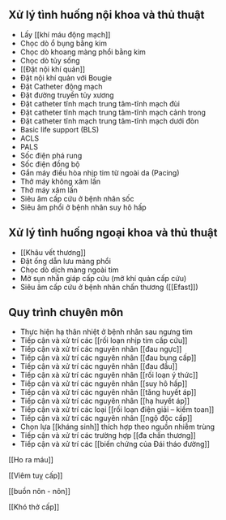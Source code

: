 ## Xử lý tình huống nội khoa và thủ thuật
- Lấy [[khí máu động mạch]]
- Chọc dò ổ bụng bằng kim
- Chọc dò khoang màng phổi bằng kim
- Chọc dò tủy sống
- [[Đặt nội khí quản]]
- Đặt nội khí quản với Bougie
- Đặt Catheter động mạch
- Đặt đường truyền tủy xương
- Đặt catheter tĩnh mạch trung tâm-tĩnh mạch đùi
- Đặt catheter tĩnh mạch trung tâm-tĩnh mạch cảnh trong
- Đặt catheter tĩnh mạch trung tâm-tĩnh mạch dưới đòn
- Basic life support (BLS)
- ACLS
- PALS
- Sốc điện phá rung
- Sốc điện đồng bộ
- Gắn máy điều hòa nhịp tim từ ngoài da (Pacing)
- Thở máy không xâm lấn
- Thở máy xâm lấn
- Siêu âm cấp cứu ở bệnh nhân sốc
- Siêu âm phổi ở bệnh nhân suy hô hấp
## Xử lý tình huống ngoại khoa và thủ thuật
- [[Khâu vết thương]]
- Đặt ống dẫn lưu màng phổi
- Chọc dò dịch màng ngoài tim
- Mở sụn nhẫn giáp cấp cứu (mở khí quản cấp cứu)
- Siêu âm cấp cứu ở bệnh nhân chấn thương ([[Efast]])
## Quy trình chuyên môn
- Thực hiện hạ thân nhiệt ở bệnh nhân sau ngưng tim
- Tiếp cận và xử trí các [[rối loạn nhịp tim cấp cứu]]
- Tiếp cận và xử trí các nguyên nhân [[đau ngực]]
- Tiếp cận và xử trí các nguyên nhân [[đau bụng cấp]]
- Tiếp cận và xử trí các nguyên nhân [[đau đầu]]
- Tiếp cận xà xử trí các nguyên nhân [[rối loạn ý thức]]
- Tiếp cận và xử trí các nguyên nhân [[suy hô hấp]]
- Tiếp cận và xử trí các nguyên nhân [[tăng huyết áp]]
- Tiếp cận và xử trí các nguyên nhân [[hạ huyết áp]]
- Tiếp cận và xử trí các loại [[rối loạn điện giải – kiềm toan]]
- Tiếp cận và xử trí các nguyên nhân [[ngộ độc cấp]]
- Chọn lựa [[kháng sinh]] thích hợp theo nguồn nhiễm trùng
- Tiếp cận và xử trí các trường hợp [[đa chấn thương]]
- Tiếp cận và xử trí các [[biến chứng của Đái tháo đường]]

[[Ho ra máu]]

[[Viêm tuỵ cấp]]

[[buồn nôn - nôn]]

[[Khó thở cấp]]